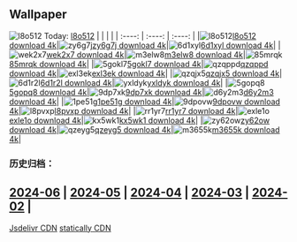 ## Wallpaper
![l8o512](https://w.wallhaven.cc/full/l8/wallhaven-l8o512.png) Today: [l8o512](https://th.wallhaven.cc/small/l8/l8o512.jpg)
|      |      |      |
| :----: | :----: | :----: |
|![l8o512](https://th.wallhaven.cc/small/l8/l8o512.jpg)[l8o512 download 4k](https://wallhaven.cc/w/l8o512)|![zy6g7j](https://th.wallhaven.cc/small/zy/zy6g7j.jpg)[zy6g7j download 4k](https://wallhaven.cc/w/zy6g7j)|![6d1xyl](https://th.wallhaven.cc/small/6d/6d1xyl.jpg)[6d1xyl download 4k](https://wallhaven.cc/w/6d1xyl)|
|![wek2x7](https://th.wallhaven.cc/small/we/wek2x7.jpg)[wek2x7 download 4k](https://wallhaven.cc/w/wek2x7)|![m3elw8](https://th.wallhaven.cc/small/m3/m3elw8.jpg)[m3elw8 download 4k](https://wallhaven.cc/w/m3elw8)|![85mrqk](https://th.wallhaven.cc/small/85/85mrqk.jpg)[85mrqk download 4k](https://wallhaven.cc/w/85mrqk)|
|![5gokl7](https://th.wallhaven.cc/small/5g/5gokl7.jpg)[5gokl7 download 4k](https://wallhaven.cc/w/5gokl7)|![qzqppd](https://th.wallhaven.cc/small/qz/qzqppd.jpg)[qzqppd download 4k](https://wallhaven.cc/w/qzqppd)|![exl3ek](https://th.wallhaven.cc/small/ex/exl3ek.jpg)[exl3ek download 4k](https://wallhaven.cc/w/exl3ek)|
|![qzqjx5](https://th.wallhaven.cc/small/qz/qzqjx5.jpg)[qzqjx5 download 4k](https://wallhaven.cc/w/qzqjx5)|![6d1r2l](https://th.wallhaven.cc/small/6d/6d1r2l.jpg)[6d1r2l download 4k](https://wallhaven.cc/w/6d1r2l)|![yxldyk](https://th.wallhaven.cc/small/yx/yxldyk.jpg)[yxldyk download 4k](https://wallhaven.cc/w/yxldyk)|
|![5gopq8](https://th.wallhaven.cc/small/5g/5gopq8.jpg)[5gopq8 download 4k](https://wallhaven.cc/w/5gopq8)|![9dp7xk](https://th.wallhaven.cc/small/9d/9dp7xk.jpg)[9dp7xk download 4k](https://wallhaven.cc/w/9dp7xk)|![d6y2m3](https://th.wallhaven.cc/small/d6/d6y2m3.jpg)[d6y2m3 download 4k](https://wallhaven.cc/w/d6y2m3)|
|![1pe51g](https://th.wallhaven.cc/small/1p/1pe51g.jpg)[1pe51g download 4k](https://wallhaven.cc/w/1pe51g)|![9dpovw](https://th.wallhaven.cc/small/9d/9dpovw.jpg)[9dpovw download 4k](https://wallhaven.cc/w/9dpovw)|![l8pvxp](https://th.wallhaven.cc/small/l8/l8pvxp.jpg)[l8pvxp download 4k](https://wallhaven.cc/w/l8pvxp)|
|![rr1yr7](https://th.wallhaven.cc/small/rr/rr1yr7.jpg)[rr1yr7 download 4k](https://wallhaven.cc/w/rr1yr7)|![exle1o](https://th.wallhaven.cc/small/ex/exle1o.jpg)[exle1o download 4k](https://wallhaven.cc/w/exle1o)|![kx5wk1](https://th.wallhaven.cc/small/kx/kx5wk1.jpg)[kx5wk1 download 4k](https://wallhaven.cc/w/kx5wk1)|
|![zy62ow](https://th.wallhaven.cc/small/zy/zy62ow.jpg)[zy62ow download 4k](https://wallhaven.cc/w/zy62ow)|![qzeyg5](https://th.wallhaven.cc/small/qz/qzeyg5.jpg)[qzeyg5 download 4k](https://wallhaven.cc/w/qzeyg5)|![m3655k](https://th.wallhaven.cc/small/m3/m3655k.jpg)[m3655k download 4k](https://wallhaven.cc/w/m3655k)|

### 历史归档：
[2024-06](https://github.com/april-projects/april-wallpaper/tree/main/picture/2024-06/) | [2024-05](https://github.com/april-projects/april-wallpaper/tree/main/picture/2024-05/) | [2024-04](https://github.com/april-projects/april-wallpaper/tree/main/picture/2024-04/) | [2024-03](https://github.com/april-projects/april-wallpaper/tree/main/picture/2024-03/) | [2024-02](https://github.com/april-projects/april-wallpaper/tree/main/picture/2024-02/) | 
---
[Jsdelivr CDN](https://cdn.jsdelivr.net/gh/april-projects/april-wallpaper/api.json)
[statically CDN](https://cdn.statically.io/gh/april-projects/april-wallpaper/main/api.json)